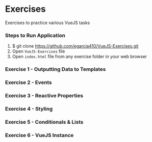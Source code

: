 # Exercises
Exercises to practice various VueJS tasks

### Steps to Run Application
1. $ git clone https://github.com/egarcia410/VueJS-Exercises.git
2. Open `VueJS-Exercises` file
3. Open `index.html` file from any exercise folder in your web browser

### Exercise 1 - Outputting Data to Templates
### Exercise 2 - Events
### Exercise 3 - Reactive Properties
### Exercise 4 - Styling
### Exercise 5 - Conditionals & Lists
### Exercise 6 - VueJS Instance
